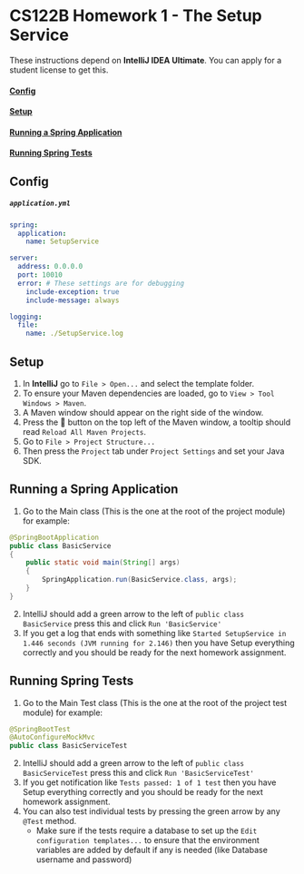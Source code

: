 # CS122B Homework 1 - The Setup Service

These instructions depend on **IntelliJ IDEA Ultimate**. You can apply for a student license to get this.

#### [Config](#config)
#### [Setup](#setup)
#### [Running a Spring Application](#running-a-spring-application)
#### [Running Spring Tests](#running-spring-tests)

## Config
##### `application.yml`

```yml
spring:
  application:
    name: SetupService

server:
  address: 0.0.0.0
  port: 10010
  error: # These settings are for debugging
    include-exception: true
    include-message: always 

logging:
  file:
    name: ./SetupService.log
```

## Setup
1. In **IntelliJ** go to `File > Open...` and select the template folder.
2. To ensure your Maven dependencies are loaded, go to `View > Tool Windows > Maven`. 
3. A Maven window should appear on the right side of the window.
4. Press the 🔄 button on the top left of the Maven window, a tooltip should read `Reload All Maven Projects`.
5. Go to `File > Project Structure...`
6. Then press the `Project` tab under `Project Settings` and set your Java SDK.

## Running a Spring Application
1. Go to the Main class (This is the one at the root of the project module) for example:
```java
@SpringBootApplication
public class BasicService
{
    public static void main(String[] args)
    {
        SpringApplication.run(BasicService.class, args);
    }
}
```
2. IntelliJ should add a green arrow to the left of `public class BasicService` press this and click `Run 'BasicService'`
3. If you get a log that ends with something like `Started SetupService in 1.446 seconds (JVM running for 2.146)` then you have Setup everything correctly and you should be ready for the next homework assignment.


## Running Spring Tests
1. Go to the Main Test class (This is the one at the root of the project test module) for example:
```java
@SpringBootTest
@AutoConfigureMockMvc
public class BasicServiceTest
```
2. IntelliJ should add a green arrow to the left of `public class BasicServiceTest` press this and click `Run 'BasicServiceTest'`
3. If you get notification like `Tests passed: 1 of 1 test` then you have Setup everything correctly and you should be ready for the next homework assignment.
4. You can also test individual tests by pressing the green arrow by any `@Test` method. 
    - Make sure if the tests require a database to set up the `Edit configuration templates...` to ensure that the environment variables are added by default if any is needed (like Database username and password)

